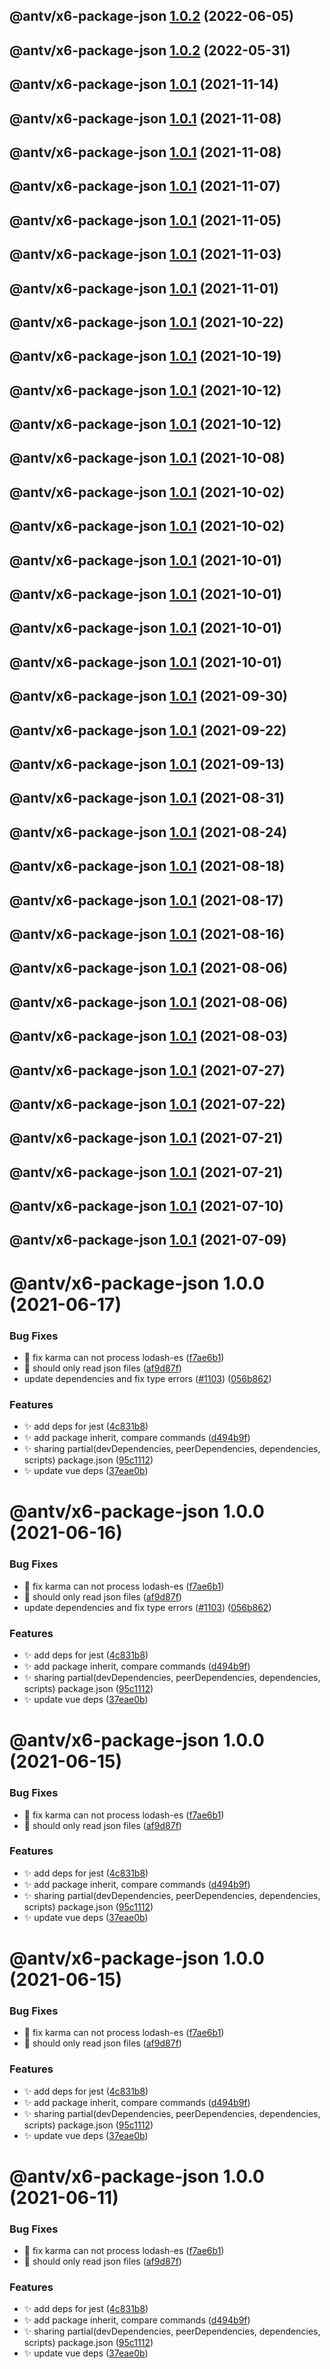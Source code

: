 ## @antv/x6-package-json [1.0.2](https://github.com/antvis/x6/compare/@antv/x6-package-json@1.0.1...@antv/x6-package-json@1.0.2) (2022-06-05)

## @antv/x6-package-json [1.0.2](https://github.com/antvis/x6/compare/@antv/x6-package-json@1.0.1...@antv/x6-package-json@1.0.2) (2022-05-31)

## @antv/x6-package-json [1.0.1](https://github.com/antvis/x6/compare/@antv/x6-package-json@1.0.0...@antv/x6-package-json@1.0.1) (2021-11-14)

## @antv/x6-package-json [1.0.1](https://github.com/antvis/x6/compare/@antv/x6-package-json@1.0.0...@antv/x6-package-json@1.0.1) (2021-11-08)

## @antv/x6-package-json [1.0.1](https://github.com/antvis/x6/compare/@antv/x6-package-json@1.0.0...@antv/x6-package-json@1.0.1) (2021-11-08)

## @antv/x6-package-json [1.0.1](https://github.com/antvis/x6/compare/@antv/x6-package-json@1.0.0...@antv/x6-package-json@1.0.1) (2021-11-07)

## @antv/x6-package-json [1.0.1](https://github.com/antvis/x6/compare/@antv/x6-package-json@1.0.0...@antv/x6-package-json@1.0.1) (2021-11-05)

## @antv/x6-package-json [1.0.1](https://github.com/antvis/x6/compare/@antv/x6-package-json@1.0.0...@antv/x6-package-json@1.0.1) (2021-11-03)

## @antv/x6-package-json [1.0.1](https://github.com/antvis/x6/compare/@antv/x6-package-json@1.0.0...@antv/x6-package-json@1.0.1) (2021-11-01)

## @antv/x6-package-json [1.0.1](https://github.com/antvis/x6/compare/@antv/x6-package-json@1.0.0...@antv/x6-package-json@1.0.1) (2021-10-22)

## @antv/x6-package-json [1.0.1](https://github.com/antvis/x6/compare/@antv/x6-package-json@1.0.0...@antv/x6-package-json@1.0.1) (2021-10-19)

## @antv/x6-package-json [1.0.1](https://github.com/antvis/x6/compare/@antv/x6-package-json@1.0.0...@antv/x6-package-json@1.0.1) (2021-10-12)

## @antv/x6-package-json [1.0.1](https://github.com/antvis/x6/compare/@antv/x6-package-json@1.0.0...@antv/x6-package-json@1.0.1) (2021-10-12)

## @antv/x6-package-json [1.0.1](https://github.com/antvis/x6/compare/@antv/x6-package-json@1.0.0...@antv/x6-package-json@1.0.1) (2021-10-08)

## @antv/x6-package-json [1.0.1](https://github.com/antvis/x6/compare/@antv/x6-package-json@1.0.0...@antv/x6-package-json@1.0.1) (2021-10-02)

## @antv/x6-package-json [1.0.1](https://github.com/antvis/x6/compare/@antv/x6-package-json@1.0.0...@antv/x6-package-json@1.0.1) (2021-10-02)

## @antv/x6-package-json [1.0.1](https://github.com/antvis/x6/compare/@antv/x6-package-json@1.0.0...@antv/x6-package-json@1.0.1) (2021-10-01)

## @antv/x6-package-json [1.0.1](https://github.com/antvis/x6/compare/@antv/x6-package-json@1.0.0...@antv/x6-package-json@1.0.1) (2021-10-01)

## @antv/x6-package-json [1.0.1](https://github.com/antvis/x6/compare/@antv/x6-package-json@1.0.0...@antv/x6-package-json@1.0.1) (2021-10-01)

## @antv/x6-package-json [1.0.1](https://github.com/antvis/x6/compare/@antv/x6-package-json@1.0.0...@antv/x6-package-json@1.0.1) (2021-10-01)

## @antv/x6-package-json [1.0.1](https://github.com/antvis/x6/compare/@antv/x6-package-json@1.0.0...@antv/x6-package-json@1.0.1) (2021-09-30)

## @antv/x6-package-json [1.0.1](https://github.com/antvis/x6/compare/@antv/x6-package-json@1.0.0...@antv/x6-package-json@1.0.1) (2021-09-22)

## @antv/x6-package-json [1.0.1](https://github.com/antvis/x6/compare/@antv/x6-package-json@1.0.0...@antv/x6-package-json@1.0.1) (2021-09-13)

## @antv/x6-package-json [1.0.1](https://github.com/antvis/x6/compare/@antv/x6-package-json@1.0.0...@antv/x6-package-json@1.0.1) (2021-08-31)

## @antv/x6-package-json [1.0.1](https://github.com/antvis/x6/compare/@antv/x6-package-json@1.0.0...@antv/x6-package-json@1.0.1) (2021-08-24)

## @antv/x6-package-json [1.0.1](https://github.com/antvis/x6/compare/@antv/x6-package-json@1.0.0...@antv/x6-package-json@1.0.1) (2021-08-18)

## @antv/x6-package-json [1.0.1](https://github.com/antvis/x6/compare/@antv/x6-package-json@1.0.0...@antv/x6-package-json@1.0.1) (2021-08-17)

## @antv/x6-package-json [1.0.1](https://github.com/antvis/x6/compare/@antv/x6-package-json@1.0.0...@antv/x6-package-json@1.0.1) (2021-08-16)

## @antv/x6-package-json [1.0.1](https://github.com/antvis/x6/compare/@antv/x6-package-json@1.0.0...@antv/x6-package-json@1.0.1) (2021-08-06)

## @antv/x6-package-json [1.0.1](https://github.com/antvis/x6/compare/@antv/x6-package-json@1.0.0...@antv/x6-package-json@1.0.1) (2021-08-06)

## @antv/x6-package-json [1.0.1](https://github.com/antvis/x6/compare/@antv/x6-package-json@1.0.0...@antv/x6-package-json@1.0.1) (2021-08-03)

## @antv/x6-package-json [1.0.1](https://github.com/antvis/x6/compare/@antv/x6-package-json@1.0.0...@antv/x6-package-json@1.0.1) (2021-07-27)

## @antv/x6-package-json [1.0.1](https://github.com/antvis/x6/compare/@antv/x6-package-json@1.0.0...@antv/x6-package-json@1.0.1) (2021-07-22)

## @antv/x6-package-json [1.0.1](https://github.com/antvis/x6/compare/@antv/x6-package-json@1.0.0...@antv/x6-package-json@1.0.1) (2021-07-21)

## @antv/x6-package-json [1.0.1](https://github.com/antvis/x6/compare/@antv/x6-package-json@1.0.0...@antv/x6-package-json@1.0.1) (2021-07-21)

## @antv/x6-package-json [1.0.1](https://github.com/antvis/x6/compare/@antv/x6-package-json@1.0.0...@antv/x6-package-json@1.0.1) (2021-07-10)

## @antv/x6-package-json [1.0.1](https://github.com/antvis/x6/compare/@antv/x6-package-json@1.0.0...@antv/x6-package-json@1.0.1) (2021-07-09)

# @antv/x6-package-json 1.0.0 (2021-06-17)


### Bug Fixes

* 🐛 fix karma can not process lodash-es ([f7ae6b1](https://github.com/antvis/x6/commit/f7ae6b1f6b961a01c58d8827a9aaa2d5a984a6e0))
* 🐛 should only read json files ([af9d87f](https://github.com/antvis/x6/commit/af9d87fedccf4ba791db5570ca73228520107e2a))
* update dependencies and fix type errors ([#1103](https://github.com/antvis/x6/issues/1103)) ([056b862](https://github.com/antvis/x6/commit/056b862b4efe7dbdc559cac7194c2453996acc07))


### Features

* ✨ add deps for jest ([4c831b8](https://github.com/antvis/x6/commit/4c831b84d032cc92f1c914143f4182772202620d))
* ✨ add package inherit, compare commands ([d494b9f](https://github.com/antvis/x6/commit/d494b9f92e4e98816fb00acc02296bf5aa63f1b4))
* ✨ sharing partial(devDependencies, peerDependencies, dependencies, scripts) package.json ([95c1112](https://github.com/antvis/x6/commit/95c1112c4e226c060dd94019f6ce5530a922a92f))
* ✨ update vue deps ([37eae0b](https://github.com/antvis/x6/commit/37eae0b12502fba373d30153e0d1ac2085e843e8))

# @antv/x6-package-json 1.0.0 (2021-06-16)


### Bug Fixes

* 🐛 fix karma can not process lodash-es ([f7ae6b1](https://github.com/antvis/x6/commit/f7ae6b1f6b961a01c58d8827a9aaa2d5a984a6e0))
* 🐛 should only read json files ([af9d87f](https://github.com/antvis/x6/commit/af9d87fedccf4ba791db5570ca73228520107e2a))
* update dependencies and fix type errors ([#1103](https://github.com/antvis/x6/issues/1103)) ([056b862](https://github.com/antvis/x6/commit/056b862b4efe7dbdc559cac7194c2453996acc07))


### Features

* ✨ add deps for jest ([4c831b8](https://github.com/antvis/x6/commit/4c831b84d032cc92f1c914143f4182772202620d))
* ✨ add package inherit, compare commands ([d494b9f](https://github.com/antvis/x6/commit/d494b9f92e4e98816fb00acc02296bf5aa63f1b4))
* ✨ sharing partial(devDependencies, peerDependencies, dependencies, scripts) package.json ([95c1112](https://github.com/antvis/x6/commit/95c1112c4e226c060dd94019f6ce5530a922a92f))
* ✨ update vue deps ([37eae0b](https://github.com/antvis/x6/commit/37eae0b12502fba373d30153e0d1ac2085e843e8))

# @antv/x6-package-json 1.0.0 (2021-06-15)


### Bug Fixes

* 🐛 fix karma can not process lodash-es ([f7ae6b1](https://github.com/antvis/x6/commit/f7ae6b1f6b961a01c58d8827a9aaa2d5a984a6e0))
* 🐛 should only read json files ([af9d87f](https://github.com/antvis/x6/commit/af9d87fedccf4ba791db5570ca73228520107e2a))


### Features

* ✨ add deps for jest ([4c831b8](https://github.com/antvis/x6/commit/4c831b84d032cc92f1c914143f4182772202620d))
* ✨ add package inherit, compare commands ([d494b9f](https://github.com/antvis/x6/commit/d494b9f92e4e98816fb00acc02296bf5aa63f1b4))
* ✨ sharing partial(devDependencies, peerDependencies, dependencies, scripts) package.json ([95c1112](https://github.com/antvis/x6/commit/95c1112c4e226c060dd94019f6ce5530a922a92f))
* ✨ update vue deps ([37eae0b](https://github.com/antvis/x6/commit/37eae0b12502fba373d30153e0d1ac2085e843e8))

# @antv/x6-package-json 1.0.0 (2021-06-15)


### Bug Fixes

* 🐛 fix karma can not process lodash-es ([f7ae6b1](https://github.com/antvis/x6/commit/f7ae6b1f6b961a01c58d8827a9aaa2d5a984a6e0))
* 🐛 should only read json files ([af9d87f](https://github.com/antvis/x6/commit/af9d87fedccf4ba791db5570ca73228520107e2a))


### Features

* ✨ add deps for jest ([4c831b8](https://github.com/antvis/x6/commit/4c831b84d032cc92f1c914143f4182772202620d))
* ✨ add package inherit, compare commands ([d494b9f](https://github.com/antvis/x6/commit/d494b9f92e4e98816fb00acc02296bf5aa63f1b4))
* ✨ sharing partial(devDependencies, peerDependencies, dependencies, scripts) package.json ([95c1112](https://github.com/antvis/x6/commit/95c1112c4e226c060dd94019f6ce5530a922a92f))
* ✨ update vue deps ([37eae0b](https://github.com/antvis/x6/commit/37eae0b12502fba373d30153e0d1ac2085e843e8))

# @antv/x6-package-json 1.0.0 (2021-06-11)


### Bug Fixes

* 🐛 fix karma can not process lodash-es ([f7ae6b1](https://github.com/antvis/x6/commit/f7ae6b1f6b961a01c58d8827a9aaa2d5a984a6e0))
* 🐛 should only read json files ([af9d87f](https://github.com/antvis/x6/commit/af9d87fedccf4ba791db5570ca73228520107e2a))


### Features

* ✨ add deps for jest ([4c831b8](https://github.com/antvis/x6/commit/4c831b84d032cc92f1c914143f4182772202620d))
* ✨ add package inherit, compare commands ([d494b9f](https://github.com/antvis/x6/commit/d494b9f92e4e98816fb00acc02296bf5aa63f1b4))
* ✨ sharing partial(devDependencies, peerDependencies, dependencies, scripts) package.json ([95c1112](https://github.com/antvis/x6/commit/95c1112c4e226c060dd94019f6ce5530a922a92f))
* ✨ update vue deps ([37eae0b](https://github.com/antvis/x6/commit/37eae0b12502fba373d30153e0d1ac2085e843e8))

